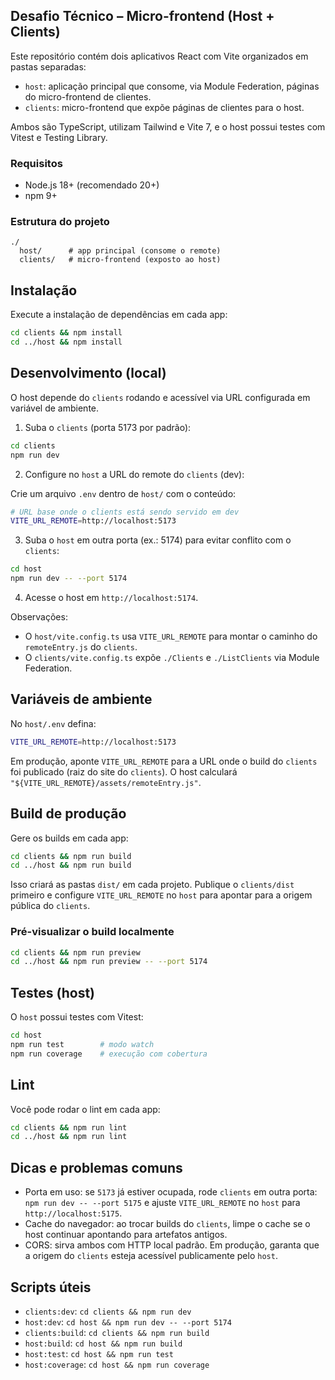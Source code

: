 ## Desafio Técnico – Micro-frontend (Host + Clients)

Este repositório contém dois aplicativos React com Vite organizados em pastas separadas:

- `host`: aplicação principal que consome, via Module Federation, páginas do micro-frontend de clientes.
- `clients`: micro-frontend que expõe páginas de clientes para o host.

Ambos são TypeScript, utilizam Tailwind e Vite 7, e o host possui testes com Vitest e Testing Library.

### Requisitos

- Node.js 18+ (recomendado 20+)
- npm 9+

### Estrutura do projeto

```
./
  host/      # app principal (consome o remote)
  clients/   # micro-frontend (exposto ao host)
```

## Instalação

Execute a instalação de dependências em cada app:

```bash
cd clients && npm install
cd ../host && npm install
```

## Desenvolvimento (local)

O host depende do `clients` rodando e acessível via URL configurada em variável de ambiente.

1. Suba o `clients` (porta 5173 por padrão):

```bash
cd clients
npm run dev
```

2. Configure no `host` a URL do remote do `clients` (dev):

Crie um arquivo `.env` dentro de `host/` com o conteúdo:

```bash
# URL base onde o clients está sendo servido em dev
VITE_URL_REMOTE=http://localhost:5173
```

3. Suba o `host` em outra porta (ex.: 5174) para evitar conflito com o `clients`:

```bash
cd host
npm run dev -- --port 5174
```

4. Acesse o host em `http://localhost:5174`.

Observações:

- O `host/vite.config.ts` usa `VITE_URL_REMOTE` para montar o caminho do `remoteEntry.js` do `clients`.
- O `clients/vite.config.ts` expõe `./Clients` e `./ListClients` via Module Federation.

## Variáveis de ambiente

No `host/.env` defina:

```bash
VITE_URL_REMOTE=http://localhost:5173
```

Em produção, aponte `VITE_URL_REMOTE` para a URL onde o build do `clients` foi publicado (raiz do site do `clients`). O host calculará `"${VITE_URL_REMOTE}/assets/remoteEntry.js"`.

## Build de produção

Gere os builds em cada app:

```bash
cd clients && npm run build
cd ../host && npm run build
```

Isso criará as pastas `dist/` em cada projeto. Publique o `clients/dist` primeiro e configure `VITE_URL_REMOTE` no `host` para apontar para a origem pública do `clients`.

### Pré-visualizar o build localmente

```bash
cd clients && npm run preview
cd ../host && npm run preview -- --port 5174
```

## Testes (host)

O `host` possui testes com Vitest:

```bash
cd host
npm run test        # modo watch
npm run coverage    # execução com cobertura
```

## Lint

Você pode rodar o lint em cada app:

```bash
cd clients && npm run lint
cd ../host && npm run lint
```

## Dicas e problemas comuns

- Porta em uso: se `5173` já estiver ocupada, rode `clients` em outra porta: `npm run dev -- --port 5175` e ajuste `VITE_URL_REMOTE` no `host` para `http://localhost:5175`.
- Cache do navegador: ao trocar builds do `clients`, limpe o cache se o host continuar apontando para artefatos antigos.
- CORS: sirva ambos com HTTP local padrão. Em produção, garanta que a origem do `clients` esteja acessível publicamente pelo `host`.

## Scripts úteis

- `clients:dev`: `cd clients && npm run dev`
- `host:dev`: `cd host && npm run dev -- --port 5174`
- `clients:build`: `cd clients && npm run build`
- `host:build`: `cd host && npm run build`
- `host:test`: `cd host && npm run test`
- `host:coverage`: `cd host && npm run coverage`
